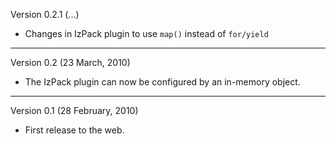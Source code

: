 Version 0.2.1 (...)

- Changes in IzPack plugin to use `map()` instead of `for/yield`

----

Version 0.2 (23 March, 2010)

* The IzPack plugin can now be configured by an in-memory object.

----

Version 0.1 (28 February, 2010)

* First release to the web.
